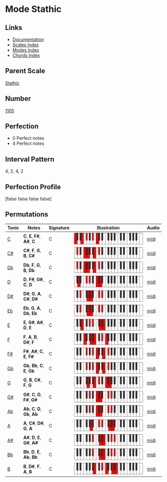 # Mode Stathic

## Links

- [Documentation](index.md)
- [Scales Index](Scales.md)
- [Modes Index](Modes.md)
- [Chords Index](Chords.md)

## Parent Scale

[Stathic](ScaleStathic.md)

## Number

[1105](https://ianring.com/musictheory/scales/1105)

## Perfection

- 0 Perfect notes
- 4 Perfect notes

## Interval Pattern

4, 2, 4, 2

## Perfection Profile

[false false false false]

## Permutations

| Tonic | Notes | Signature | Illustration | Audio |
|-------|-------|-----------|--------------|-------|
| [C](ModeCNaturalStathic.md) | **C**, **E**, **F#**, **A#**, **C** | C | ![CNaturalStathic](ModeCNaturalStathic.png) | [midi](https://github.com/edipermadi/music/blob/main/docs/ModeCNaturalStathic.mid?raw=true) |
| [C#](ModeCSharpStathic.md) | **C#**, **F**, **G**, **B**, **C#** | C | ![CSharpStathic](ModeCSharpStathic.png) | [midi](https://github.com/edipermadi/music/blob/main/docs/ModeCSharpStathic.mid?raw=true) |
| [Db](ModeDFlatStathic.md) | **Db**, **F**, **G**, **B**, **Db** | C | ![DFlatStathic](ModeDFlatStathic.png) | [midi](https://github.com/edipermadi/music/blob/main/docs/ModeDFlatStathic.mid?raw=true) |
| [D](ModeDNaturalStathic.md) | **D**, **F#**, **G#**, **C**, **D** | C | ![DNaturalStathic](ModeDNaturalStathic.png) | [midi](https://github.com/edipermadi/music/blob/main/docs/ModeDNaturalStathic.mid?raw=true) |
| [D#](ModeDSharpStathic.md) | **D#**, **G**, **A**, **C#**, **D#** | C | ![DSharpStathic](ModeDSharpStathic.png) | [midi](https://github.com/edipermadi/music/blob/main/docs/ModeDSharpStathic.mid?raw=true) |
| [Eb](ModeEFlatStathic.md) | **Eb**, **G**, **A**, **Db**, **Eb** | C | ![EFlatStathic](ModeEFlatStathic.png) | [midi](https://github.com/edipermadi/music/blob/main/docs/ModeEFlatStathic.mid?raw=true) |
| [E](ModeENaturalStathic.md) | **E**, **G#**, **A#**, **D**, **E** | C | ![ENaturalStathic](ModeENaturalStathic.png) | [midi](https://github.com/edipermadi/music/blob/main/docs/ModeENaturalStathic.mid?raw=true) |
| [F](ModeFNaturalStathic.md) | **F**, **A**, **B**, **D#**, **F** | C | ![FNaturalStathic](ModeFNaturalStathic.png) | [midi](https://github.com/edipermadi/music/blob/main/docs/ModeFNaturalStathic.mid?raw=true) |
| [F#](ModeFSharpStathic.md) | **F#**, **A#**, **C**, **E**, **F#** | C | ![FSharpStathic](ModeFSharpStathic.png) | [midi](https://github.com/edipermadi/music/blob/main/docs/ModeFSharpStathic.mid?raw=true) |
| [Gb](ModeGFlatStathic.md) | **Gb**, **Bb**, **C**, **E**, **Gb** | C | ![GFlatStathic](ModeGFlatStathic.png) | [midi](https://github.com/edipermadi/music/blob/main/docs/ModeGFlatStathic.mid?raw=true) |
| [G](ModeGNaturalStathic.md) | **G**, **B**, **C#**, **F**, **G** | C | ![GNaturalStathic](ModeGNaturalStathic.png) | [midi](https://github.com/edipermadi/music/blob/main/docs/ModeGNaturalStathic.mid?raw=true) |
| [G#](ModeGSharpStathic.md) | **G#**, **C**, **D**, **F#**, **G#** | C | ![GSharpStathic](ModeGSharpStathic.png) | [midi](https://github.com/edipermadi/music/blob/main/docs/ModeGSharpStathic.mid?raw=true) |
| [Ab](ModeAFlatStathic.md) | **Ab**, **C**, **D**, **Gb**, **Ab** | C | ![AFlatStathic](ModeAFlatStathic.png) | [midi](https://github.com/edipermadi/music/blob/main/docs/ModeAFlatStathic.mid?raw=true) |
| [A](ModeANaturalStathic.md) | **A**, **C#**, **D#**, **G**, **A** | C | ![ANaturalStathic](ModeANaturalStathic.png) | [midi](https://github.com/edipermadi/music/blob/main/docs/ModeANaturalStathic.mid?raw=true) |
| [A#](ModeASharpStathic.md) | **A#**, **D**, **E**, **G#**, **A#** | C | ![ASharpStathic](ModeASharpStathic.png) | [midi](https://github.com/edipermadi/music/blob/main/docs/ModeASharpStathic.mid?raw=true) |
| [Bb](ModeBFlatStathic.md) | **Bb**, **D**, **E**, **Ab**, **Bb** | C | ![BFlatStathic](ModeBFlatStathic.png) | [midi](https://github.com/edipermadi/music/blob/main/docs/ModeBFlatStathic.mid?raw=true) |
| [B](ModeBNaturalStathic.md) | **B**, **D#**, **F**, **A**, **B** | C | ![BNaturalStathic](ModeBNaturalStathic.png) | [midi](https://github.com/edipermadi/music/blob/main/docs/ModeBNaturalStathic.mid?raw=true) |
